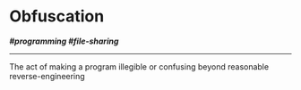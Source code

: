 # Obfuscation

***\#programming \#file-sharing***

---

The act of making a program illegible or confusing beyond reasonable reverse-engineering
